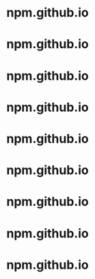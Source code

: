 # npm.github.io
# npm.github.io
# npm.github.io
# npm.github.io
# npm.github.io
# npm.github.io
# npm.github.io
# npm.github.io
# npm.github.io
